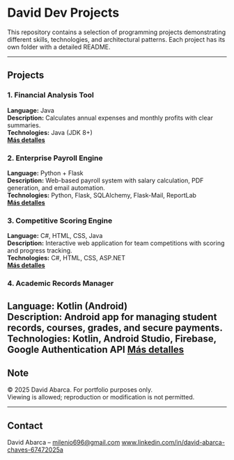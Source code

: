 # David Dev Projects

This repository contains a selection of programming projects demonstrating different skills, technologies, and architectural patterns.
Each project has its own folder with a detailed README.

---

## Projects

### 1. Financial Analysis Tool
**Language:** Java  
**Description:** Calculates annual expenses and monthly profits with clear summaries.  
**Technologies:** Java (JDK 8+)  
**[Más detalles](FinancialAnalysisTool/README.md#financial-analysis-tool)**

### 2. Enterprise Payroll Engine
**Language:** Python + Flask  
**Description:** Web-based payroll system with salary calculation, PDF generation, and email automation.  
**Technologies:** Python, Flask, SQLAlchemy, Flask-Mail, ReportLab  
**[Más detalles](EnterprisePayrollEngine/README.md#enterprise-payroll-engine)**

### 3. Competitive Scoring Engine
**Language:** C#, HTML, CSS, Java  
**Description:** Interactive web application for team competitions with scoring and progress tracking.  
**Technologies:** C#, HTML, CSS, ASP.NET  
**[Más detalles](CompetitiveScoringEngine/README.md#competitive-scoring-engine)**

### 4. Academic Records Manager
**Language:** Kotlin (Android)  
**Description:** Android app for managing student records, courses, grades, and secure payments.  
**Technologies:** Kotlin, Android Studio, Firebase, Google Authentication API
**[Más detalles](AcademicRecordsManager/README.md#academic-records-manager)**
---

## Note
© 2025 David Abarca. For portfolio purposes only.  
Viewing is allowed; reproduction or modification is not permitted.

---

## Contact
David Abarca – milenio696@gmail.com
www.linkedin.com/in/david-abarca-chaves-67472025a
